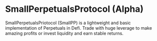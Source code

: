 # SmallPerpetualsProtocol (Alpha)

SmallPerpetualsPriotocol (SmallPP) is a lightweight and basic implementation of Perpetuals in Defi.
Trade with huge leverage to make amazing profits or invest liquidity and earn stable returns.
